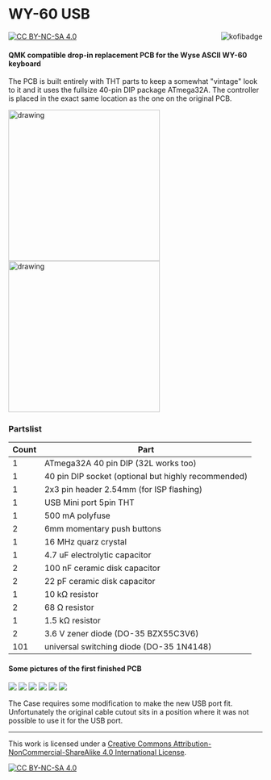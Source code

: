 # WY-60 USB

[![CC BY-NC-SA 4.0][cc-by-nc-sa-shield]][cc-by-nc-sa]
<a href="https://ko-fi.com/kb_elmo"><img src="https://i.imgur.com/9T0bvqO.png" alt="kofibadge" align="right"/></a>

#### QMK compatible drop-in replacement PCB for the Wyse ASCII WY-60 keyboard
The PCB is built entirely with THT parts to keep a somewhat "vintage" look to it and it uses the fullsize 40-pin DIP package ATmega32A.
The controller is placed in the exact same location as the one on the original PCB.

<img src="https://files.elmo.space/kicad_images/wy60_usb-Front.png" alt="drawing" height="300"/>
<img src="https://files.elmo.space/kicad_images/wy60_usb-Back.png" alt="drawing" height="300"/>

### Partslist
 |Count|Part|
 |-|-|
 |1|ATmega32A 40 pin DIP (32L works too)|
 |1|40 pin DIP socket (optional but highly recommended)|
 |1|2x3 pin header 2.54mm (for ISP flashing)|
 |1|USB Mini port 5pin THT|
 |1|500 mA polyfuse|
 |2|6mm momentary push buttons|
 |1|16 MHz quarz crystal|
 |1|4.7 uF electrolytic capacitor|
 |2|100 nF ceramic disk capacitor|
 |2|22 pF ceramic disk capacitor|
 |1|10 kΩ resistor|
 |2|68 Ω resistor|
 |1|1.5 kΩ resistor|
 |2|3.6 V zener diode (DO-35 BZX55C3V6)|
 |101|universal switching diode (DO-35 1N4148)|


#### Some pictures of the first finished PCB
[![](https://i.imgur.com/SexuyVJm.jpg)](https://i.imgur.com/SexuyVJ.jpg) [![](https://i.imgur.com/DevIs6em.jpg)](https://i.imgur.com/DevIs6e.jpg)
[![](https://i.imgur.com/V66OB8am.jpg)](https://i.imgur.com/V66OB8a.jpg) [![](https://i.imgur.com/2M1VHWPm.jpg)](https://i.imgur.com/2M1VHWP.jpg)
[![](https://i.imgur.com/meGhRlam.jpg)](https://i.imgur.com/meGhRla.jpg) [![](https://i.imgur.com/xnp9PsBm.jpg)](https://i.imgur.com/xnp9PsB.jpg)

The Case requires some modification to make the new USB port fit.  
Unfortunately the original cable cutout sits in a position where it was not possible to use it for the USB port.

---
This work is licensed under a
[Creative Commons Attribution-NonCommercial-ShareAlike 4.0 International License][cc-by-nc-sa].

[![CC BY-NC-SA 4.0][cc-by-nc-sa-image]][cc-by-nc-sa]

[cc-by-nc-sa]: http://creativecommons.org/licenses/by-nc-sa/4.0/
[cc-by-nc-sa-image]: https://licensebuttons.net/l/by-nc-sa/4.0/88x31.png
[cc-by-nc-sa-shield]: https://img.shields.io/badge/License-CC%20BY--NC--SA%204.0-lightgrey.svg
